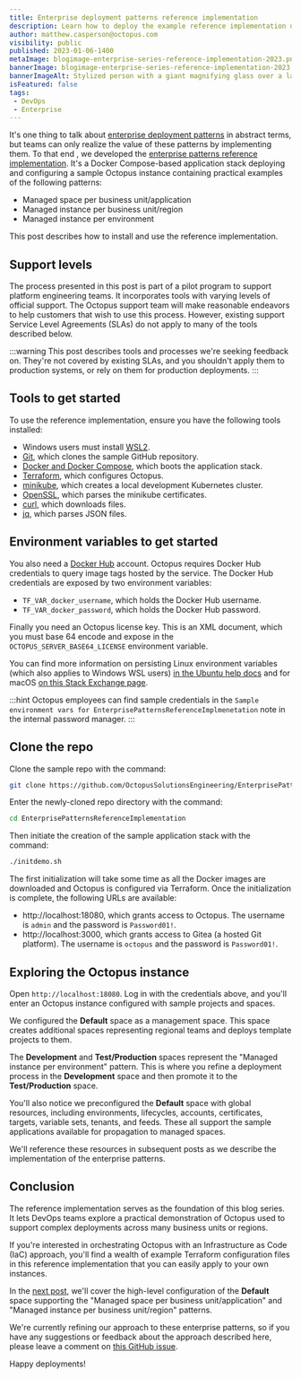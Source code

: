 ```yaml
---
title: Enterprise deployment patterns reference implementation
description: Learn how to deploy the example reference implementation demonstrating the enterprise patterns.
author: matthew.casperson@octopus.com
visibility: public
published: 2023-01-06-1400
metaImage: blogimage-enterprise-series-reference-implementation-2023.png
bannerImage: blogimage-enterprise-series-reference-implementation-2023.png
bannerImageAlt: Stylized person with a giant magnifying glass over a laptop screen.
isFeatured: false
tags:
 - DevOps
 - Enterprise
---
```


It's one thing to talk about [enterprise deployment patterns](https://octopus.com/blog/enterprise-patterns) in abstract terms, but teams can only realize the value of these patterns by implementing them. To that end , we developed the [enterprise patterns reference implementation](https://github.com/OctopusSolutionsEngineering/EnterprisePatternsReferenceImplementation). It's a Docker Compose-based application stack deploying and configuring a sample Octopus instance containing practical examples of the following patterns:

- Managed space per business unit/application
- Managed instance per business unit/region
- Managed instance per environment

This post describes how to install and use the reference implementation.

## Support levels

The process presented in this post is part of a pilot program to support platform engineering teams. It incorporates tools with varying levels of official support. The Octopus support team will make reasonable endeavors to help customers that wish to use this process. However, existing support Service Level Agreements (SLAs) do not apply to many of the tools described below.

:::warning 
This post describes tools and processes we're seeking feedback on. They're not covered by existing SLAs, and you shouldn't apply them to production systems, or rely on them for production deployments. 
:::

## Tools to get started

To use the reference implementation, ensure you have the following tools installed:

* Windows users must install [WSL2](https://learn.microsoft.com/en-us/windows/wsl/install).
* [Git](https://git-scm.com/downloads), which clones the sample GitHub repository.
* [Docker and Docker Compose](https://docs.docker.com/get-docker/), which boots the application stack.
* [Terraform](https://developer.hashicorp.com/terraform/downloads), which configures Octopus.
* [minikube](https://minikube.sigs.k8s.io/docs/start/), which creates a local development Kubernetes cluster.
* [OpenSSL](https://www.openssl.org/), which parses the minikube certificates.
* [curl](https://curl.se/), which downloads files.
* [jq](https://stedolan.github.io/jq/), which parses JSON files.

## Environment variables to get started

You also need a [Docker Hub](https://hub.docker.com/) account. Octopus requires Docker Hub credentials to query image tags hosted by the service. The Docker Hub credentials are exposed by two environment variables:

* `TF_VAR_docker_username`, which holds the Docker Hub username.
* `TF_VAR_docker_password`, which holds the Docker Hub password.

Finally you need an Octopus license key. This is an XML document, which you must base 64 encode and expose in the `OCTOPUS_SERVER_BASE64_LICENSE` environment variable.

You can find more information on persisting Linux environment variables (which also applies to Windows WSL users) [in the Ubuntu help docs](https://help.ubuntu.com/community/EnvironmentVariables#Persistent_environment_variables) and for macOS [on this Stack Exchange page](https://apple.stackexchange.com/questions/356441/how-to-add-permanent-environment-variable-in-zsh).

:::hint
Octopus employees can find sample credentials in the `Sample environment vars for EnterprisePatternsReferenceImplmenetation` note in the internal password manager.
:::

## Clone the repo

Clone the sample repo with the command:

```bash
git clone https://github.com/OctopusSolutionsEngineering/EnterprisePatternsReferenceImplementation.git
```

Enter the newly-cloned repo directory with the command:

```bash
cd EnterprisePatternsReferenceImplementation
```

Then initiate the creation of the sample application stack with the command:

```bash
./initdemo.sh 
```

The first initialization will take some time as all the Docker images are downloaded and Octopus is configured via Terraform. Once the initialization is complete, the following URLs are available:

- http://localhost:18080, which grants access to Octopus. The username is `admin` and the password is `Password01!`.
- http://localhost:3000, which grants access to Gitea (a hosted Git platform). The username is `octopus` and the password is `Password01!`.

## Exploring the Octopus instance

Open `http://localhost:18080`. Log in with the credentials above, and you'll enter an Octopus instance configured with sample projects and spaces.

We configured the **Default** space as a management space. This space creates additional spaces representing regional teams and deploys template projects to them.

The **Development** and **Test/Production** spaces represent the "Managed instance per environment" pattern. This is where you refine a deployment process in the **Development** space and then promote it to the **Test/Production** space.

You'll also notice we preconfigured the **Default** space with global resources, including environments, lifecycles, accounts, certificates, targets, variable sets, tenants, and feeds. These all support the sample applications available for propagation to managed spaces.

We'll reference these resources in subsequent posts as we describe the implementation of the enterprise patterns.

## Conclusion

The reference implementation serves as the foundation of this blog series. It lets DevOps teams explore a practical demonstration of Octopus used to support complex deployments across many business units or regions.

If you're interested in orchestrating Octopus with an Infrastructure as Code (IaC) approach, you'll find a wealth of example Terraform configuration files in this reference implementation that you can easily apply to your own instances.

In the [next post](https://octopus.com/blog/managed-space-pattern), we'll cover the high-level configuration of the **Default** space supporting the "Managed space per business unit/application" and "Managed instance per business unit/region" patterns.

We're currently refining our approach to these enterprise patterns, so if you have any suggestions or feedback about the approach described here, please leave a comment on [this GitHub issue](https://github.com/OctopusSolutionsEngineering/EnterprisePatternsReferenceImplementation/issues/1).

Happy deployments!